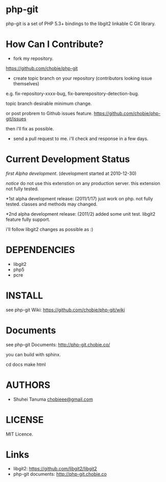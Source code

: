 php-git
=======================================================

php-git is a set of PHP 5.3+ bindings to the libgit2 linkable C Git library.

How Can I Contribute?
=======================================================

* fork my repository.

<https://github.com/chobie/php-git>

* create topic branch on your repository (contributors looking issue
themselves)

e.g. fix-repository-xxxx-bug, fix-barerepository-detection-bug.

  topic branch desirable minimum change.

  or post probrem to Github issues feature.
  https://github.com/chobie/php-git/issues

  then i'll fix as possible.

* send a pull request to me. i'll check and response in a few days.


Current Development Status
=======================================================

*first Alpha development*.
(development started at 2010-12-30)

*notice* do not use this extenstion on any production server. this extension not fully tested.

*1st alpha development release: (2011/1/17)
just work on php. not fully tested. classes and methods may changed.

*2nd alpha development release: (2011/2)
added some unit test. libgit2 feature fully support.


i'll follow libgit2 changes as possible as :)

DEPENDENCIES
=======================================================

* libgit2
* php5
* pcre

INSTALL
=======================================================

see php-git Wiki: <https://github.com/chobie/php-git/wiki>


Documents
=======================================================

see php-git Documents: <http://php-git.chobie.co/>

you can build with sphinx.

  cd docs
  make html

AUTHORS
=======================================================

* Shuhei Tanuma <chobieee@gmail.com>

LICENSE
=======================================================

MIT Licence.


Links
=======================================================

* libgit2: <https://github.com/libgit2/libgit2>
* php-git documents: <http://php-git.chobie.co>